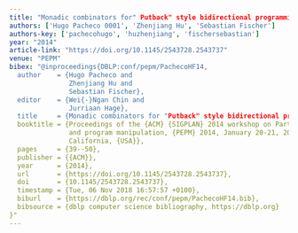```yaml
---
title: "Monadic combinators for" Putback" style bidirectional programming"
authors: ['Hugo Pacheco 0001', 'Zhenjiang Hu', 'Sebastian Fischer']
authors-key: ['pachecohugo', 'huzhenjiang', 'fischersebastian']
year: "2014"
article-link: "https://doi.org/10.1145/2543728.2543737"
venue: "PEPM"
bibex: "@inproceedings{DBLP:conf/pepm/PachecoHF14,
  author    = {Hugo Pacheco and
               Zhenjiang Hu and
               Sebastian Fischer},
  editor    = {Wei{-}Ngan Chin and
               Jurriaan Hage},
  title     = {Monadic combinators for "Putback" style bidirectional programming},
  booktitle = {Proceedings of the {ACM} {SIGPLAN} 2014 workshop on Partial evaluation
               and program manipulation, {PEPM} 2014, January 20-21, 2014, San Diego,
               California, {USA}},
  pages     = {39--50},
  publisher = {{ACM}},
  year      = {2014},
  url       = {https://doi.org/10.1145/2543728.2543737},
  doi       = {10.1145/2543728.2543737},
  timestamp = {Tue, 06 Nov 2018 16:57:57 +0100},
  biburl    = {https://dblp.org/rec/conf/pepm/PachecoHF14.bib},
  bibsource = {dblp computer science bibliography, https://dblp.org}
}"
---
```

